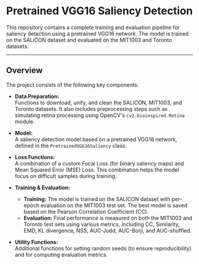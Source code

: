 # Pretrained VGG16 Saliency Detection

This repository contains a complete training and evaluation pipeline for saliency detection using a pretrained VGG16 network. The model is trained on the SALICON dataset and evaluated on the MIT1003 and Toronto datasets.

---

## Overview

The project consists of the following key components:

- **Data Preparation:**  
  Functions to download, unify, and clean the SALICON, MIT1003, and Toronto datasets. It also includes preprocessing steps such as simulating retina processing using OpenCV's `cv2.bioinspired.Retina` module.

- **Model:**  
  A saliency detection model based on a pretrained VGG16 network, defined in the `PretrainedVGG16Saliency` class.

- **Loss Functions:**  
  A combination of a custom Focal Loss (for binary saliency maps) and Mean Squared Error (MSE) Loss. This combination helps the model focus on difficult samples during training.

- **Training & Evaluation:**  
  - **Training:** The model is trained on the SALICON dataset with per-epoch evaluation on the MIT1003 test set. The best model is saved based on the Pearson Correlation Coefficient (CC).
  - **Evaluation:** Final performance is measured on both the MIT1003 and Toronto test sets using various metrics, including CC, Similarity, EMD, KL divergence, NSS, AUC-Judd, AUC-Borji, and AUC-shuffled.

- **Utility Functions:**  
  Additional functions for setting random seeds (to ensure reproducibility) and for computing evaluation metrics.

